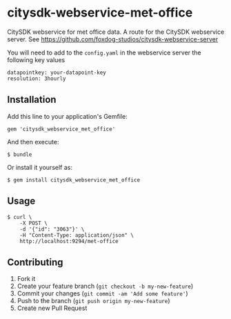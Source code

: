 citysdk-webservice-met-office
=============================

CitySDK webservice for met office data. A route for the CitySDK webservice
server. See https://github.com/foxdog-studios/citysdk-webservice-server

You will need to add to the `config.yaml` in the webservice server the following
key values

    datapointkey: your-datapoint-key
    resolution: 3hourly


## Installation

Add this line to your application's Gemfile:

    gem 'citysdk_webservice_met_office'

And then execute:

    $ bundle

Or install it yourself as:

    $ gem install citysdk_webservice_met_office

## Usage

    $ curl \
        -X POST \
        -d '{"id": "3063"}' \
        -H "Content-Type: application/json" \
        http://localhost:9294/met-office


## Contributing

1. Fork it
2. Create your feature branch (`git checkout -b my-new-feature`)
3. Commit your changes (`git commit -am 'Add some feature'`)
4. Push to the branch (`git push origin my-new-feature`)
5. Create new Pull Request
